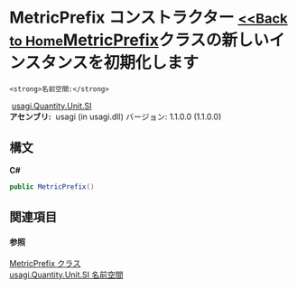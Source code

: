 # MetricPrefix コンストラクター <small>[<<Back to Home](https://github.com/usagi/usagi.cs/blob/master/Help/Home.md)</small><a href="T_usagi_Quantity_Unit_SI_MetricPrefix.md">MetricPrefix</a>クラスの新しいインスタンスを初期化します


    <strong>名前空間:</strong>
&nbsp;<a href="N_usagi_Quantity_Unit_SI.md">usagi.Quantity.Unit.SI</a><br /><strong>アセンブリ:</strong>
&nbsp;usagi (in usagi.dll) バージョン: 1.1.0.0 (1.1.0.0)

## 構文

**C#**<br />
``` C#
public MetricPrefix()
```


## 関連項目


#### 参照
<a href="T_usagi_Quantity_Unit_SI_MetricPrefix.md">MetricPrefix クラス</a><br /><a href="N_usagi_Quantity_Unit_SI.md">usagi.Quantity.Unit.SI 名前空間</a><br />